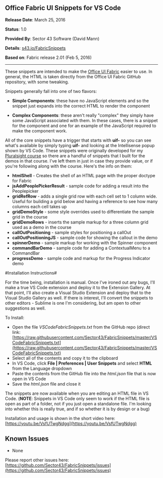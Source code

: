 ## Office Fabric UI Snippets for VS Code ##

**Release Date**: March 25, 2016

**Status**: 1.0

**Provided By**: Sector 43 Software (David Mann)

**Details**: [s43.io/FabricSnippets](http://s43.io/FabricSnippets)

**Based on**: Fabric release 2.01 (Feb 5, 2016)

----------


These snippets are intended to make the [Office UI Fabric](https://github.com/OfficeDev/Office-UI-Fabric) easier to use.  In general, the HTML is taken directly from the Office UI Fabric GitHub repository, with some tweaking.

Snippets generally fall into one of two flavors:


- **Simple Components**: these have no JavaScript elements and so the snippet just expands into the correct HTML to render the component

- **Complex Components**: these aren't really "complex" they simply have some JavaScript associated with them.  In these cases, there is a snippet for the component and one for an example of the JavaScript required to make the component work.

All of the core snippets have a trigger that starts with **uif-** so you can see what's available by simply typing **uif-** and looking at the Intellisense popup shown by VS Code.
These snippets were originally developed for my [Pluralsight course](http://s43.io/FabricCourse2) so there are a handful of snippets that I built for the demos in that course.  I've left them in just in case they provide value, or if you're following along with the course.  Here's the info on them:

- **htmlShell** - Creates the shell of an HTML page with the proper doctype for Fabric
- **jsAddPeoplePickerResult** - sample code for adding a result into the Peoplepicker
- **gridRefRow** - adds a single grid row with each cell set to 1 column wide.  Useful for building a grid below and having a reference to see how many columns each cell takes up
- **gridDemoStyle** - some style overrides used to differentiate the sample grid in the course
- **gridDemoRows** - inserts the sample markup for a three column grid used as a demo in the course
- **callOutPositioning** - sample styles for positioning a callOut
- **callOutPositioningJS** - sample code for showing the callout in the demo
- **spinnerDemo** - sample markup for working with the Spinner component
- **commandBarDemo** - sample code for adding a ContextualMenu to a CommandBar
- **progressDemo** - sample code and markup for the Progress Indicator demo




#Installation Instructions#

For the time being, installation is manual.  Once I've ironed out any bugs, I'll make a true VS Code extension and deploy it to the Extension Gallery.  At that point, I'll also create a Visual Studio Extension and deploy that to the Visual Studio Gallery as well.  If there is interest, I'll convert the snippets to other editors - Sublime is one I'm considering, but am open to other suggestions as well.

To Install:

- Open the file *VSCodeFabricSnippets.txt* from the GitHub repo (direct link: [https://raw.githubusercontent.com/Sector43/FabricSnippets/master/VSCodeFabricSnippets.txt](https://raw.githubusercontent.com/Sector43/FabricSnippets/master/VSCodeFabricSnippets.txt) 
- Select all of the contents and copy it to the clipboard
- In VS Code, click **File | Preferences | User Snippets** and select **HTML** from the Language dropdown
- Paste the contents from the GitHub file into the *html.json* file that is now open in VS Code
- Save the *html.json* file and close it

The snippets are now available when you are editing an HTML file in VS Code.  (**NOTE**: Snippets in VS Code only seem to work if the HTML file is open as part of a folder, not if you just open a standalone file.  I'm looking into whether this is really true, and if so whether it is by design or a bug)

Installation and usage is shown in the short video here: [https://youtu.be/VsfUTwgNdgg](https://youtu.be/VsfUTwgNdgg)

## Known Issues ##
- None

Please report other issues here: [https://github.com/Sector43/FabricSnippets/issues](https://github.com/Sector43/FabricSnippets/issues)


